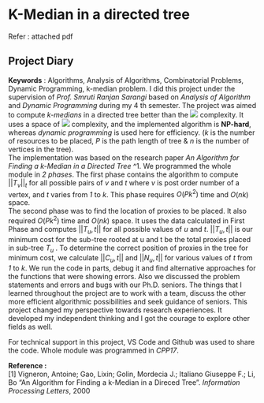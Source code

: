 # K-Median in a directed tree

Refer : attached pdf

## Project Diary 
**Keywords** : Algorithms, Analysis of Algorithms, Combinatorial Problems, Dynamic Programming, k-median problem.
I did this project under the supervision of *Prof. Smruti Ranjan Sarangi* based on *Analysis of Algorithm* and *Dynamic Programming* during my 4 th semester. The project was aimed to compute *k-medians* in a directed tree better than the <img src="https://latex.codecogs.com/gif.latex?O(Pk^2)" /> complexity. It uses a space of <img src="https://latex.codecogs.com/gif.latex?O(nk)" /> complexity, and the implemented algorithm is **NP-hard**, whereas _dynamic programming_ is used here for efficiency. (*k* is the number of resources to be placed, *P* is the path length of tree & *n* is the number of vertices in the tree).  
The implementation was based on the research paper *An Algorithm for Finding a k-Median in a Directed Tree* $`\^1`$. We programmed the whole module in *2 phases*. The first phase contains the algorithm to compute $`||T_v||_t`$ for all possible pairs of *v* and *t* where *v* is post order number of a vertex, and *t* varies from *1* to *k*. This phase requires $`O(Pk^2)`$ time and $`O(nk)`$ space.  
The second phase was to find the location of proxies to be placed. It also required $`O(Pk^2)`$ time and $`O(nk)`$
space. It uses the data calculated in First Phase and computes $`||T_u,t||`$ for all possible values of *u* and *t*. $`||T_u,t||`$ is our minimum cost for the sub-tree rooted at u and t be the total proxies placed in sub-tree $`T_u`$ . To determine the correct position of proxies in the tree for minimum cost, we calculate $`||C_u,t||`$ and $`||N_u,t||`$ for various values of *t* from *1* to *k*.
 We run the code in parts,
debug it and find alternative approaches for the functions that were showing errors. Also we discussed the problem statements and errors and bugs with our Ph.D. seniors.
The things that I learned throughout the project are to work with a team, discuss the other more efficient algorithmic possibilities and seek guidance of seniors. This project changed my perspective towards research experiences. It developed my independent thinking and I got the courage to explore other fields as well.

For technical support in this project, VS Code and Github was used to share the code. Whole module was programmed in *CPP17*.

**Reference :**  
[1] Vigneron, Antoine; Gao, Lixin; Golin, Mordecia J.; Italiano Giuseppe F.; Li, Bo “An Algorithm for Finding a k-Median in a Direced Tree”. *Information Processing Letters*, 2000
